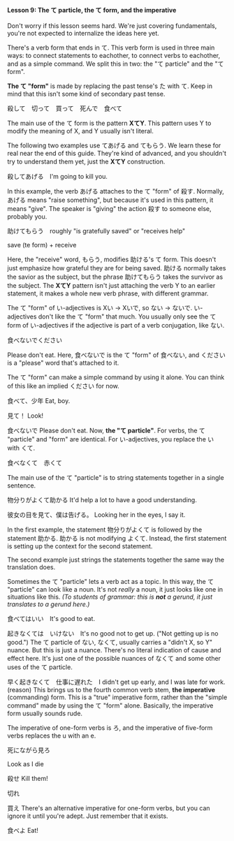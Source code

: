 
#### Lesson 9: The て particle, the て form, and the imperative


Don't worry if this lesson seems hard. We're just covering fundamentals, you're not expected to internalize the ideas here yet.


There's a verb form that ends in て. This verb form is used in three main ways: to connect statements to eachother, to connect verbs to eachother, and as a simple command. We split this in two: the "て particle" and the "て form".


**The て "form"** is made by replacing the past tense's た with て. Keep in mind that this isn't some kind of secondary past tense.


殺して　切って　買って　死んで　食べて

The main use of the て form is the pattern **XてY**. This pattern uses Y to modify the meaning of X, and Y usually isn't literal.


The following two examples use てあげる and てもらう. We learn these for real near the end of this guide. They're kind of advanced, and you shouldn't try to understand them yet, just the **XてY** construction.


殺してあげる　I'm going to kill you.

In this example, the verb あげる attaches to the て "form" of 殺す. Normally, あげる means "raise something", but because it's used in this pattern, it means "give". The speaker is "giving" the action 殺す to someone else, probably you.


助けてもらう　roughly "is gratefully saved" or "receives help"  

save (te form) + receive

Here, the "receive" word, もらう, modifies 助ける's て form. This doesn't just emphasize how grateful they are for being saved. 助ける normally takes the savior as the subject, but the phrase 助けてもらう takes the survivor as the subject. The **XてY** pattern isn't just attaching the verb Y to an earlier statement, it makes a whole new verb phrase, with different grammar.


The て "form" of い-adjectives is Xい -> Xいで, so ない -> ないで. い-adjectives don't like the て "form" that much. You usually only see the て form of い-adjectives if the adjective is part of a verb conjugation, like ない.


食べないでください  

Please don't eat.
Here, 食べないで is the て "form" of 食べない, and ください is a "please" word that's attached to it.


The て "form" can make a simple command by using it alone. You can think of this like an implied ください for now.


食べて、少年 Eat, boy.  

見て！ Look!  

食べないで Please don't eat.
Now, **the "て particle"**. For verbs, the て "particle" and "form" are identical. For い-adjectives, you replace the い with くて.


食べなくて　赤くて

The main use of the て "particle" is to string statements together in a single sentence.


物分りがよくて助かる It'd help a lot to have a good understanding.  

彼女の目を見て、僕は告げる。 Looking her in the eyes, I say it.

In the first example, the statement 物分りがよくて is followed by the statement 助かる. 助かる is not modifying よくて. Instead, the first statement is setting up the context for the second statement.


The second example just strings the statements together the same way the translation does.


Sometimes the て "particle" lets a verb act as a topic. In this way, the て "particle" can look like a noun. It's not *really* a noun, it just looks like one in situations like this. *(To students of grammar: this is **not** a gerund, it just translates to a gerund here.)*


食べてはいい　It's good to eat.  

起きなくては　いけない　It's no good not to get up. ("Not getting up is no good.")
The て particle of ない, なくて, usually carries a "didn't X, so Y" nuance. But this is just a nuance. There's no literal indication of cause and effect here. It's just one of the possible nuances of なくて and some other uses of the て particle.


早く起きなくて　仕事に遅れた　I didn't get up early, and I was late for work. (reason)
This brings us to the fourth common verb stem, **the imperative** (commanding) form. This is a "true" imperative form, rather than the "simple command" made by using the て "form" alone. Basically, the imperative form usually sounds rude.


The imperative of one-form verbs is ろ, and the imperative of five-form verbs replaces the u with an e.


死にながら見ろ  

Look as I die  

  

殺せ Kill them!  

切れ  

買え
There's an alternative imperative for one-form verbs, but you can ignore it until you're adept. Just remember that it exists.


食べよ Eat!
